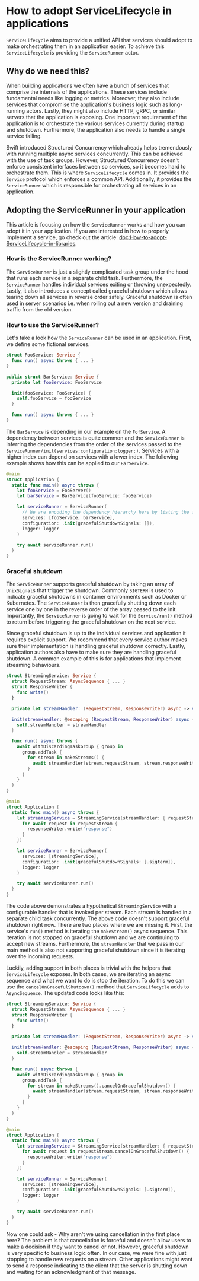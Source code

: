 # How to adopt ServiceLifecycle in applications

``ServiceLifecycle`` aims to provide a unified API that services should adopt to make orchestrating
them in an application easier. To achieve this ``ServiceLifecycle`` is providing the ``ServiceRunner`` actor.

## Why do we need this?

When building applications we often have a bunch of services that comprise the internals of the applications.
These services include fundamental needs like logging or metrics. Moreover, they also include
services that compromise the application's business logic such as long-running actors.
Lastly, they might also include HTTP, gRPC, or similar servers that the application is exposing.
One important requirement of the application is to orchestrate the various services currently during
startup and shutdown. Furthermore, the application also needs to handle a single service failing.

Swift introduced Structured Concurrency which already helps tremendously with running multiple 
async services concurrently. This can be achieved with the use of task groups. However, Structured
Concurrency doesn't enforce consistent interfaces between so services, so it becomes hard to orchestrate them.
This is where ``ServiceLifecycle`` comes in. It provides the ``Service`` protocol which enforces 
a common API. Additionally, it provides the ``ServiceRunner`` which is responsible for orchestrating
all services in an application.

## Adopting the ServiceRunner in your application

This article is focusing on how the ``ServiceRunner`` works and how you can adopt it in your application.
If you are interested in how to properly implement a service, go check out the article:  <doc:How-to-adopt-ServiceLifecycle-in-libraries>.

### How is the ServiceRunner working?

The ``ServiceRunner`` is just a slightly complicated task group under the hood that runs each service
in a separate child task. Furthermore, the ``ServiceRunner`` handles individual services exiting
or throwing unexpectedly. Lastly, it also introduces a concept called graceful shutdown which allows
tearing down all services in reverse order safely. Graceful shutdown is often used in server
scenarios i.e. when rolling out a new version and draining traffic from the old version.

### How to use the ServiceRunner?

Let's take a look how the ``ServiceRunner`` can be used in an application. First, we define some
fictional services.

```swift
struct FooService: Service {
  func run() async throws { ... }
}

public struct BarService: Service {
  private let fooService: FooService

  init(fooService: FooService) {
    self.fooService = fooService
  }

  func run() async throws { ... }
}
```

The `BarService` is depending in our example on the `FofService`. A dependency between services
is quite common and the ``ServiceRunner`` is inferring the dependencies from the order of the 
services passed to the ``ServiceRunner/init(services:configuration:logger:)``. Services with a higher
index can depend on services with a lower index. The following example shows how this can be applied
to our `BarService`.

```swift
@main
struct Application {
  static func main() async throws {
    let fooService = FooServer()
    let barService = BarService(fooService: fooService)

    let serviceRunner = ServiceRunner(
      // We are encoding the dependency hierarchy here by listing the fooService first
      services: [fooService, barService],
      configuration: .init(gracefulShutdownSignals: []),
      logger: logger
    )

    try await serviceRunner.run()
  }
}
```

### Graceful shutdown

The ``ServiceRunner`` supports graceful shutdown by taking an array of `UnixSignal`s that trigger
the shutdown. Commonly `SIGTERM` is used to indicate graceful shutdowns in container environments 
such as Docker or Kubernetes. The ``ServiceRunner`` is then gracefully shutting down each service
one by one in the reverse order of the array passed to the init.
Importantly, the ``ServiceRunner`` is going to wait for the ``Service/run()`` method to return
before triggering the graceful shutdown on the next service.

Since graceful shutdown is up to the individual services and application it requires explicit support.
We recommend that every service author makes sure their implementation is handling graceful shutdown
correctly. Lastly, application authors also have to make sure they are handling graceful shutdown.
A common example of this is for applications that implement streaming behaviours.

```swift
struct StreamingService: Service {
  struct RequestStream: AsyncSequence { ... }
  struct ResponseWriter {
    func write() 
  }

  private let streamHandler: (RequestStream, ResponseWriter) async -> Void

  init(streamHandler: @escaping (RequestStream, ResponseWriter) async -> Void) {
    self.streamHandler = streamHandler
  }

  func run() async throws {
    await withDiscardingTaskGroup { group in
      group.addTask {
        for stream in makeStreams() {
          await streamHandler(stream.requestStream, stream.responseWriter)
        }
      }
    }
  }
}

@main
struct Application {
  static func main() async throws {
    let streamingService = StreamingService(streamHandler: { requestStream, responseWriter in
      for await request in requestStream {
        responseWriter.write("response")
      }
    })

    let serviceRunner = ServiceRunner(
      services: [streamingService],
      configuration: .init(gracefulShutdownSignals: [.sigterm]),
      logger: logger
    )

    try await serviceRunner.run()
  }
}
```

The code above demonstrates a hypothetical `StreamingService` with a configurable handler that
is invoked per stream. Each stream is handled in a separate child task concurrently.
The above code doesn't support graceful shutdown right now. There are two places where we are missing it.
First, the service's `run()` method is iterating the `makeStream()` async sequence. This iteration is
not stopped on graceful shutdown and we are continuing to accept new streams. Furthermore, 
the `streamHandler` that we pass in our main method is also not supporting graceful shutdown since it
is iterating over the incoming requests.

Luckily, adding support in both places is trivial with the helpers that ``ServiceLifecycle`` exposes.
In both cases, we are iterating an async sequence and what we want to do is stop the iteration.
To do this we can use the `cancelOnGracefulShutdown()` method that ``ServiceLifecycle`` adds to
`AsyncSequence`. The updated code looks like this:

```swift
struct StreamingService: Service {
  struct RequestStream: AsyncSequence { ... }
  struct ResponseWriter {
    func write() 
  }

  private let streamHandler: (RequestStream, ResponseWriter) async -> Void

  init(streamHandler: @escaping (RequestStream, ResponseWriter) async -> Void) {
    self.streamHandler = streamHandler
  }

  func run() async throws {
    await withDiscardingTaskGroup { group in
      group.addTask {
        for stream in makeStreams().cancelOnGracefulShutdown() {
          await streamHandler(stream.requestStream, stream.responseWriter)
        }
      }
    }
  }
}

@main
struct Application {
  static func main() async throws {
    let streamingService = StreamingService(streamHandler: { requestStream, responseWriter in
      for await request in requestStream.cancelOnGracefulShutdown() {
        responseWriter.write("response")
      }
    })

    let serviceRunner = ServiceRunner(
      services: [streamingService],
      configuration: .init(gracefulShutdownSignals: [.sigterm]),
      logger: logger
    )

    try await serviceRunner.run()
  }
}
```

Now one could ask - Why aren't we using cancellation in the first place here? The problem is that
cancellation is forceful and doesn't allow users to make a decision if they want to cancel or not.
However, graceful shutdown is very specific to business logic often. In our case, we were fine with just
stopping to handle new requests on a stream. Other applications might want to send a response indicating
to the client that the server is shutting down and waiting for an acknowledgment of that message.
